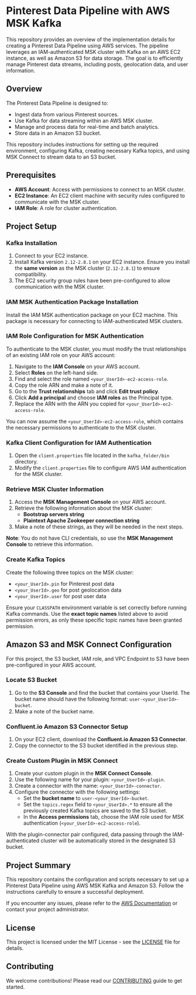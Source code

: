 
# Pinterest Data Pipeline with AWS MSK Kafka

This repository provides an overview of the implementation details for creating a Pinterest Data Pipeline using AWS services. The pipeline leverages an IAM-authenticated MSK cluster with Kafka on an AWS EC2 instance, as well as Amazon S3 for data storage. The goal is to efficiently manage Pinterest data streams, including posts, geolocation data, and user information.

## Overview

The Pinterest Data Pipeline is designed to:

- Ingest data from various Pinterest sources.
- Use Kafka for data streaming within an AWS MSK cluster.
- Manage and process data for real-time and batch analytics.
- Store data in an Amazon S3 bucket.

This repository includes instructions for setting up the required environment, configuring Kafka, creating necessary Kafka topics, and using MSK Connect to stream data to an S3 bucket.

## Prerequisites

- **AWS Account**: Access with permissions to connect to an MSK cluster.
- **EC2 Instance**: An EC2 client machine with security rules configured to communicate with the MSK cluster.
- **IAM Role**: A role for cluster authentication.

## Project Setup

### Kafka Installation

1. Connect to your EC2 instance.
2. Install Kafka version `2.12-2.8.1` on your EC2 instance. Ensure you install the **same version** as the MSK cluster (`2.12-2.8.1`) to ensure compatibility.
3. The EC2 security group rules have been pre-configured to allow communication with the MSK cluster.

### IAM MSK Authentication Package Installation

Install the IAM MSK authentication package on your EC2 machine. This package is necessary for connecting to IAM-authenticated MSK clusters.

### IAM Role Configuration for MSK Authentication

To authenticate to the MSK cluster, you must modify the trust relationships of an existing IAM role on your AWS account:

1. Navigate to the **IAM Console** on your AWS account.
2. Select **Roles** on the left-hand side.
3. Find and select the role named `<your_UserId>-ec2-access-role`.
4. Copy the role ARN and make a note of it.
5. Go to the **Trust relationships** tab and click **Edit trust policy**.
6. Click **Add a principal** and choose **IAM roles** as the Principal type.
7. Replace the ARN with the ARN you copied for `<your_UserId>-ec2-access-role`.

You can now assume the `<your_UserId>-ec2-access-role`, which contains the necessary permissions to authenticate to the MSK cluster.

### Kafka Client Configuration for IAM Authentication

1. Open the `client.properties` file located in the `kafka_folder/bin` directory.
2. Modify the `client.properties` file to configure AWS IAM authentication for the MSK cluster.

### Retrieve MSK Cluster Information

1. Access the **MSK Management Console** on your AWS account.
2. Retrieve the following information about the MSK cluster:
   - **Bootstrap servers string**
   - **Plaintext Apache Zookeeper connection string**
3. Make a note of these strings, as they will be needed in the next steps.

**Note**: You do not have CLI credentials, so use the **MSK Management Console** to retrieve this information.

### Create Kafka Topics

Create the following three topics on the MSK cluster:

- `<your_UserId>.pin` for Pinterest post data
- `<your_UserId>.geo` for post geolocation data
- `<your_UserId>.user` for post user data

Ensure your `CLASSPATH` environment variable is set correctly before running Kafka commands. Use the **exact topic names** listed above to avoid permission errors, as only these specific topic names have been granted permission.

## Amazon S3 and MSK Connect Configuration

For this project, the S3 bucket, IAM role, and VPC Endpoint to S3 have been pre-configured in your AWS account.

### Locate S3 Bucket

1. Go to the **S3 Console** and find the bucket that contains your UserId. The bucket name should have the following format: `user-<your_UserId>-bucket`.
2. Make a note of the bucket name.

### Confluent.io Amazon S3 Connector Setup

1. On your EC2 client, download the **Confluent.io Amazon S3 Connector**.
2. Copy the connector to the S3 bucket identified in the previous step.

### Create Custom Plugin in MSK Connect

1. Create your custom plugin in the **MSK Connect Console**.
2. Use the following name for your plugin: `<your_UserId>-plugin`.
3. Create a connector with the name: `<your_UserId>-connector`.
4. Configure the connector with the following settings:
   - Set the **bucket name** to `user-<your_UserId>-bucket`.
   - Set the `topics.regex` field to `<your_UserId>.*` to ensure all the previously created Kafka topics are saved to the S3 bucket.
   - In the **Access permissions** tab, choose the IAM role used for MSK authentication (`<your_UserId>-ec2-access-role`).

With the plugin-connector pair configured, data passing through the IAM-authenticated cluster will be automatically stored in the designated S3 bucket.

## Project Summary

This repository contains the configuration and scripts necessary to set up a Pinterest Data Pipeline using AWS MSK Kafka and Amazon S3. Follow the instructions carefully to ensure a successful deployment.

If you encounter any issues, please refer to the [AWS Documentation](https://docs.aws.amazon.com/msk/latest/developerguide/what-is-msk.html) or contact your project administrator.

## License

This project is licensed under the MIT License - see the [LICENSE](LICENSE) file for details.

## Contributing

We welcome contributions! Please read our [CONTRIBUTING](CONTRIBUTING.md) guide to get started.
